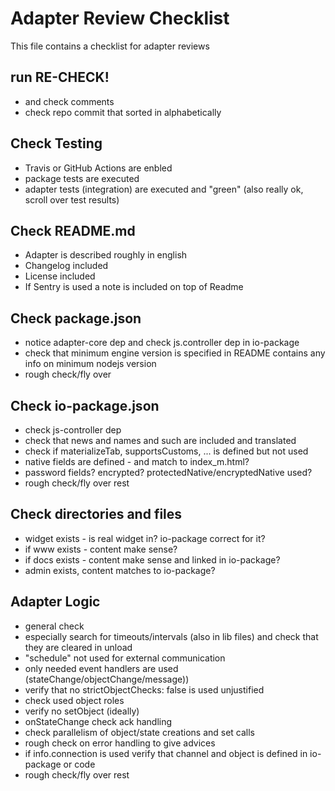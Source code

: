# Adapter Review Checklist

This file contains a checklist for adapter reviews

## run RE-CHECK!
* and check comments
* check repo commit that sorted in alphabetically

## Check Testing
* Travis or GitHub Actions are enbled
* package tests are executed
* adapter tests (integration) are executed and "green" (also really ok, scroll over test results)

## Check README.md
* Adapter is described roughly in english
* Changelog included
* License included
* If Sentry is used a note is included on top of Readme

## Check package.json
* notice adapter-core dep and check js.controller dep in io-package
* check that minimum engine version is specified in README contains any info on minimum nodejs version
* rough check/fly over

## Check io-package.json
* check js-controller dep
* check that news and names and such are included and translated
* check if materializeTab, supportsCustoms, ... is defined but not used
* native fields are defined - and match to index_m.html?
* password fields? encrypted? protectedNative/encryptedNative used?
* rough check/fly over rest

## Check directories and files
* widget exists - is real widget in? io-package correct for it?
* if www exists - content make sense?
* if docs exists - content make sense and linked in io-package?
* admin exists, content matches to io-package?

## Adapter Logic
* general check
* especially search for timeouts/intervals (also in lib files) and check that they are cleared in unload
* "schedule" not used for external communication
* only needed event handlers are used (stateChange/objectChange/message))
* verify that no strictObjectChecks: false is used unjustified
* check used object roles
* verify no setObject (ideally)
* onStateChange check ack handling
* check parallelism of object/state creations and set calls
* rough check on error handling to give advices
* if info.connection is used verify that channel and object is defined in io-package or code
* rough check/fly over rest
